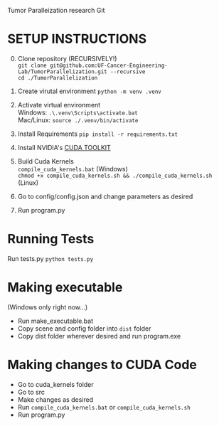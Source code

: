 Tumor Paralleization research Git

# SETUP INSTRUCTIONS

0. Clone repository (RECURSIVELY!)<br/>
   `git clone git@github.com:UF-Cancer-Engineering-Lab/TumorParallelization.git --recursive`<br/>
   `cd ./TumorParallelization`

1. Create virutal environment
   `python -m venv .venv`

2. Activate virtual environment <br/>
   Windows: `.\.venv\Scripts\activate.bat`<br/>
   Mac/Linux: `source ./.venv/bin/activate`

3. Install Requirements
   `pip install -r requirements.txt`

4. Install NVIDIA's [CUDA TOOLKIT](https://developer.nvidia.com/cuda-downloads)

5. Build Cuda Kernels<br/>
   `compile_cuda_kernels.bat` (Windows)<br/>
   `chmod +x compile_cuda_kernels.sh && ./compile_cuda_kernels.sh` (Linux)

6. Go to config/config.json and change parameters as desired

7. Run program.py

# Running Tests

Run tests.py `python tests.py`

# Making executable

(Windows only right now...)<br/>

- Run make_executable.bat
- Copy scene and config folder into `dist` folder
- Copy dist folder wherever desired and run program.exe

# Making changes to CUDA Code

- Go to cuda_kernels folder
- Go to src
- Make changes as desired
- Run `compile_cuda_kernels.bat` or `compile_cuda_kernels.sh`
- Run program.py
